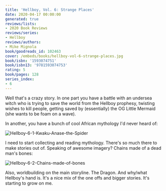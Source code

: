 ```yaml
---
title: 'Hellboy, Vol. 6: Strange Places'
date: 2020-04-17 00:00:00
generated: true
reviews/lists:
- 2020 Book Reviews
reviews/series:
- Hellboy
reviews/authors:
- Mike Mignola
book/goodreads_id: 102463
cover: /embeds/books/hellboy-vol-6-strange-places.jpg
book/isbn: '1593074751'
book/isbn13: '9781593074753'
rating: 5
book/pages: 128
series_index:
- 6
---
```

Well that's a crazy story. In one part you have a battle with an undersea witch who is trying to save the world from the Hellboy prophesy, twisting wishes to kill people, getting saved by (essentially) the OG Little Mermaid (she wants to be foam on a wave).  

In another, you have a bunch of cool African mythology I'd never heard of:  

<!--more-->

![Hellboy-6-1-Kwaku-Anase-the-Spider](/embeds/books/attachments/hellboy-6-1-kwaku-anase-the-spider.png)  

I need to start collecting and reading mythology. There's so much there to make stories out of. Speaking of awesome imagery? Chains made of a dead man's bones:  

![Hellboy-6-2-Chains-made-of-bones](/embeds/books/attachments/hellboy-6-2-chains-made-of-bones.png)  

Also, worldbuilding on the main storyline. The Dragon. And why/what Hellboy's hand is. It's a nice mix of the one offs and bigger stories. It's starting to grow on me.